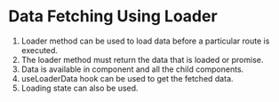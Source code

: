 # Data Fetching Using Loader

1. Loader method can be used to load data before a particular route is executed.
2. The loader method must return the data that is loaded or promise.
3. Data is available in component and all the child components.
4. useLoaderData hook can be used to get the fetched data.
5. Loading state can also be used.